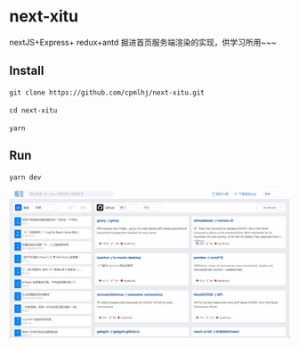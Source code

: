 # next-xitu
nextJS+Express+ redux+antd 掘进首页服务端渲染的实现，供学习所用~~~


## Install

```
git clone https://github.com/cpmlhj/next-xitu.git

cd next-xitu

yarn
```

## Run

```
yarn dev
```
![image](demo.png)
